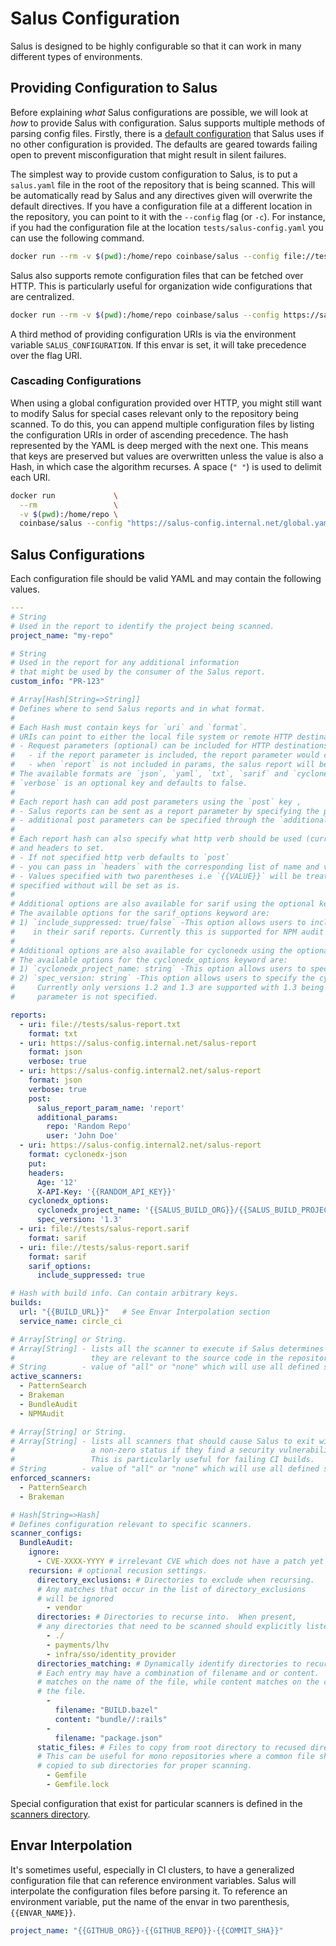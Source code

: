 # Salus Configuration

Salus is designed to be highly configurable so that it can work in many different types of environments.

## Providing Configuration to Salus

Before explaining _what_ Salus configurations are possible, we will look at _how_ to provide Salus with configuration. Salus supports multiple methods of parsing config files. Firstly, there is a [default configuration](../salus-default.yaml) that Salus uses if no other configuration is provided. The defaults are geared towards failing open to prevent misconfiguration that might result in silent failures.

The simplest way to provide custom configuration to Salus, is to put a `salus.yaml` file in the root of the repository that is being scanned. This will be automatically read by Salus and any directives given will overwrite the default directives. If you have a configuration file at a different location in the repository, you can point to it with the `--config` flag (or `-c`). For instance, if you had the configuration file at the location `tests/salus-config.yaml` you can use the following command.

```sh
docker run --rm -v $(pwd):/home/repo coinbase/salus --config file://tests/salus-config.yaml
```

Salus also supports remote configuration files that can be fetched over HTTP. This is particularly useful for organization wide configurations that are centralized.

```sh
docker run --rm -v $(pwd):/home/repo coinbase/salus --config https://salus-config.internal.net/salus.yaml
```

A third method of providing configuration URIs is via the environment variable `SALUS_CONFIGURATION`. If this envar is set, it will take precedence over the flag URI.

### Cascading Configurations

When using a global configuration provided over HTTP, you might still want to modify Salus for special cases relevant only to the repository being scanned. To do this, you can append multiple configuration files by listing the configuration URIs in order of ascending precedence. The hash represented by the YAML is deep merged with the next one. This means that keys are preserved but values are overwritten unless the value is also a Hash, in which case the algorithm recurses. A space (`" "`) is used to delimit each URI.

```sh
docker run             \
  --rm                 \
  -v $(pwd):/home/repo \
  coinbase/salus --config "https://salus-config.internal.net/global.yaml file://local-salus-config.yaml"
```

## Salus Configurations

Each configuration file should be valid YAML and may contain the following values.

```yaml
---
# String
# Used in the report to identify the project being scanned.
project_name: "my-repo"

# String
# Used in the report for any additional information
# that might be used by the consumer of the Salus report.
custom_info: "PR-123"

# Array[Hash[String=>String]]
# Defines where to send Salus reports and in what format.
#
# Each Hash must contain keys for `uri` and `format`.
# URIs can point to either the local file system or remote HTTP destinations.
# - Request parameters (optional) can be included for HTTP destinations with the `params` field
#   - if the report parameter is included, the report parameter would contain the salus report
#   - when `report` is not included in params, the salus report will be located in the body of the request sent
# The available formats are `json`, `yaml`, `txt`, `sarif` and `cyclonedx-json`.
# `verbose` is an optional key and defaults to false.
# 
# Each report hash can add post parameters using the `post` key , 
# - Salus reports can be sent as a report parameter by specifying the parameter name in `salus_report_param_name`
# - additional post parameters can be specified through the `additional_params` field
#
# Each report hash can also specify what http verb should be used (currently support `put` and `post` key),
# and headers to set. 
# - If not specified http verb defaults to `post`
# - you can pass in `headers` with the corresponding list of name and value pairs.
# - Values specified with two parentheses i.e `{{VALUE}}` will be treated as an environment variable `ENV[VALUE]` while values
# specified without will be set as is. 
#
# Additional options are also available for sarif using the optional keyword: sarif_options
# The available options for the sarif_options keyword are:
# 1) `include_suppressed: true/false` -This option allows users to include/exclude suppressed/excluded results 
#    in their sarif reports. Currently this is supported for NPM audit reports
#
# Additional options are also available for cyclonedx using the optional keyword: cyclonedx_options
# The available options for the cyclonedx_options keyword are:
# 1) `cyclonedx_project_name: string` -This option allows users to specify the cyclonedx report project name.
# 2) `spec_version: string` -This option allows users to specify the cyclonedx report spec version.
#     Currently only versions 1.2 and 1.3 are supported with 1.3 being the default version if the
#     parameter is not specified.

reports:
  - uri: file://tests/salus-report.txt
    format: txt
  - uri: https://salus-config.internal.net/salus-report
    format: json
    verbose: true
  - uri: https://salus-config.internal2.net/salus-report
    format: json
    verbose: true
    post:
      salus_report_param_name: 'report'
      additional_params:
        repo: 'Random Repo'
        user: 'John Doe' 
  - uri: https://salus-config.internal2.net/salus-report
    format: cyclonedx-json
    put:
    headers:
      Age: '12'
      X-API-Key: '{{RANDOM_API_KEY}}'
    cyclonedx_options:
      cyclonedx_project_name: '{{SALUS_BUILD_ORG}}/{{SALUS_BUILD_PROJECT}}'
      spec_version: '1.3'
  - uri: file://tests/salus-report.sarif
    format: sarif
  - uri: file://tests/salus-report.sarif
    format: sarif
    sarif_options:
      include_suppressed: true

# Hash with build info. Can contain arbitrary keys.
builds:
  url: "{{BUILD_URL}}"   # See Envar Interpolation section
  service_name: circle_ci

# Array[String] or String.
# Array[String] - lists all the scanner to execute if Salus determines that
#                 they are relevant to the source code in the repository.
# String        - value of "all" or "none" which will use all defined scanners or none of them respectively.
active_scanners:
  - PatternSearch
  - Brakeman
  - BundleAudit
  - NPMAudit

# Array[String] or String.
# Array[String] - lists all scanners that should cause Salus to exit with
#                 a non-zero status if they find a security vulnerability.
#                 This is particularly useful for failing CI builds.
# String        - value of "all" or "none" which will use all defined scanners or none of them respectively.
enforced_scanners:
  - PatternSearch
  - Brakeman

# Hash[String=>Hash]
# Defines configuration relevant to specific scanners.
scanner_configs:
  BundleAudit:
    ignore:
      - CVE-XXXX-YYYY # irrelevant CVE which does not have a patch yet
    recursion: # optional recusion settings.  
      directory_exclusions: # Directories to exclude when recursing.  
      # Any matches that occur in the list of directory_exclusions
      # will be ignored
        - vendor
      directories: # Directories to recurse into.  When present,
      # any directories that need to be scanned should explicitly listed
        - ./
        - payments/lhv
        - infra/sso/identity_provider
      directories_matching: # Dynamically identify directories to recurse into.
      # Each entry may have a combination of filename and or content.  Filename
      # matches on the name of the file, while content matches on the content within
      # the file.
        - 
          filename: "BUILD.bazel"
          content: "bundle//:rails"
        - 
          filename: "package.json"
      static_files: # Files to copy from root directory to recused directories
      # This can be useful for mono repositories where a common file should be 
      # copied to sub directories for proper scanning.
        - Gemfile
        - Gemfile.lock
```

Special configuration that exist for particular scanners is defined in the [scanners directory](/docs/scanners).

## Envar Interpolation

It's sometimes useful, especially in CI clusters, to have a generalized configuration file that can reference environment variables. Salus will interpolate the configuration files before parsing it. To reference an environment variable, put the name of the envar in two parenthesis, `{{ENVAR_NAME}}`.

```yaml
project_name: "{{GITHUB_ORG}}-{{GITHUB_REPO}}-{{COMMIT_SHA}}"
```
